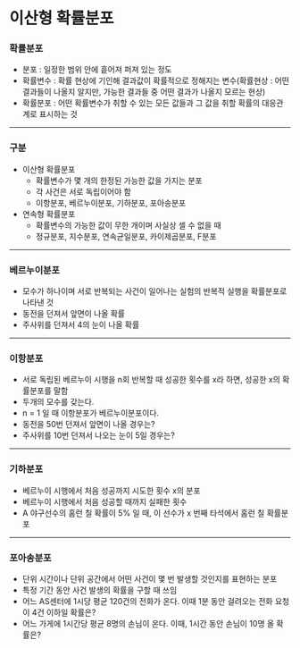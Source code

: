 # 이산형 확률분포



### 확률분포

- 분포 : 일정한 범위 안에 흩어져 퍼져 있는 정도
- 확률변수 : 확률 현상에 기인해 결과값이 확률적으로 정해지는 변수(확률현상 : 어떤 결과들이 나올지 알지만, 가능한 결과들 중 어떤 결과가 나올지 모르는 현상)
- 확률분포 : 어떤 확률변수가 취할 수 있는 모든 값들과 그 값을 취할 확률의 대응관계로 표시하는 것



---



### 구분

- 이산형 확률분포
  - 확률변수가 몇 개의 한정된 가능한 값을 가지는 분포
  - 각 사건은 서로 독립이어야 함
  - 이항분포, 베르누이분포, 기하분포, 포아송분포
- 연속형 확률분포
  - 확률변수의 가능한 값이 무한 개이며 사실상 셀 수 없을 때
  - 정규분포, 지수분포, 연속균일분포, 카이제곱분포, F분포



---



### 베르누이분포

- 모수가 하나이며 서로 반복되는 사건이 일어나는 실험의 반복적 실행을 확률분포로 나타낸 것
- 동전을 던져서 앞면이 나올 확률
- 주사위를 던져서 4의 눈이 나올 확률



---



### 이항분포

- 서로 독립된 베르누이 시행을 n회 반복할 때 성공한 횟수를 x라 하면, 성공한 x의 확률분포를 말함
- 두개의 모수를 갖는다.
- n = 1 일 때 이항분포가 베르누이분포이다.
- 동전을 50번 던져서 앞면이 나올 경우는?
- 주사위를 10번 던져서 나오는 눈이 5일 경우는?



---



### 기하분포

- 베르누이 시행에서 처음 성공까지 시도한 횟수 x의 분포
- 베르누이 시행에서 처음 성공할 때까지 실패한 횟수
- A 야구선수의 홈런 칠 확률이 5% 일 때,  이 선수가 x 번째 타석에서 홈런 칠 확률분포



---



### 포아송분포

- 단위 시간이나 단위 공간에서 어떤 사건이 몇 번 발생할 것인지를 표현하는 분포
- 특정 기간 동안 사건 발생의 확률을 구할 때 쓰임
- 어느 AS센터에 1시당 평균 120건의 전화가 온다. 이때 1분 동안 걸려오는 전화 요청이 4건 이하일 확률은?
- 어느 가게에 1시간당 평균 8명의 손님이 온다. 이때, 1시간 동안 손님이 10명 올 확률은?